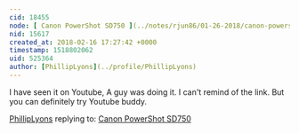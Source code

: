 ```yaml
---
cid: 18455
node: [ Canon PowerShot SD750 ](../notes/rjun86/01-26-2018/canon-powershot-sd750)
nid: 15617
created_at: 2018-02-16 17:27:42 +0000
timestamp: 1518802062
uid: 525364
author: [PhillipLyons](../profile/PhillipLyons)
---
```


I have seen it on Youtube, A guy was doing it. I can't remind of the link. But you can definitely try Youtube buddy.

[PhillipLyons](../profile/PhillipLyons) replying to: [ Canon PowerShot SD750 ](../notes/rjun86/01-26-2018/canon-powershot-sd750)

